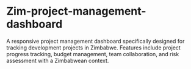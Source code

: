 # Zim-project-management-dashboard
A responsive project management dashboard specifically designed for tracking development projects in Zimbabwe. Features include project progress tracking, budget management, team collaboration, and risk assessment with a Zimbabwean context.
